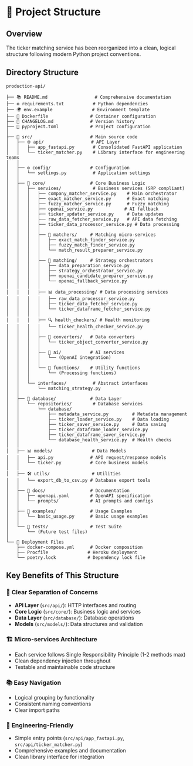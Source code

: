 # 📁 Project Structure

## Overview
The ticker matching service has been reorganized into a clean, logical structure following modern Python project conventions.

## Directory Structure

```
production-api/

├── 📚 README.md                  # Comprehensive documentation
├── ⚙️ requirements.txt           # Python dependencies
├── 🌍 env.example               # Environment template
├── 🐳 Dockerfile                # Container configuration
├── 📝 CHANGELOG.md              # Version history
├── 🔧 pyproject.toml            # Project configuration
│
├── 📂 src/                      # Main source code
│   ├── 🌐 api/                  # API Layer
│   │   ├── app_fastapi.py       # Consolidated FastAPI application
│   │   └── ticker_matcher.py    # Library interface for engineering teams
│   │
│   ├── ⚙️ config/               # Configuration
│   │   └── settings.py          # Application settings
│   │
│   ├── 🧠 core/                 # Core Business Logic
│   │   ├── services/            # Business services (SRP compliant)
│   │   │   ├── company_matcher_service.py    # Main orchestrator
│   │   │   ├── exact_matcher_service.py      # Exact matching
│   │   │   ├── fuzzy_matcher_service.py      # Fuzzy matching
│   │   │   ├── openai_service.py            # AI fallback
│   │   │   ├── ticker_updater_service.py     # Data updates
│   │   │   ├── raw_data_fetcher_service.py   # API data fetching
│   │   │   ├── ticker_data_processor_service.py # Data processing
│   │   │   │
│   │   │   ├── 🎯 matchers/     # Matching micro-services
│   │   │   │   ├── exact_match_finder_service.py
│   │   │   │   ├── fuzzy_match_finder_service.py
│   │   │   │   └── match_result_preparer_service.py
│   │   │   │
│   │   │   ├── 🔄 matching/     # Strategy orchestrators
│   │   │   │   ├── data_preparation_service.py
│   │   │   │   ├── strategy_orchestrator_service.py
│   │   │   │   ├── openai_candidate_preparer_service.py
│   │   │   │   └── openai_fallback_service.py
│   │   │   │
│   │   │   ├── 📊 data_processing/ # Data processing services
│   │   │   │   ├── raw_data_processor_service.py
│   │   │   │   ├── ticker_data_fetcher_service.py
│   │   │   │   └── ticker_dataframe_fetcher_service.py
│   │   │   │
│   │   │   ├── 🔍 health_checkers/ # Health monitoring
│   │   │   │   └── ticker_health_checker_service.py
│   │   │   │
│   │   │   ├── 🔄 converters/   # Data converters
│   │   │   │   └── ticker_object_converter_service.py
│   │   │   │
│   │   │   ├── 🤖 ai/           # AI services
│   │   │   │   └── (OpenAI integration)
│   │   │   │
│   │   │   └── 🔧 functions/    # Utility functions
│   │   │       └── (Processing functions)
│   │   │
│   │   └── interfaces/          # Abstract interfaces
│   │       └── matching_strategy.py
│   │
│   ├── 💾 database/             # Data Layer
│   │   └── repositories/        # Database services
│   │       └── database/
│   │           ├── metadata_service.py         # Metadata management
│   │           ├── ticker_loader_service.py    # Data loading
│   │           ├── ticker_saver_service.py     # Data saving
│   │           ├── ticker_dataframe_loader_service.py
│   │           ├── ticker_dataframe_saver_service.py
│   │           └── database_health_service.py  # Health checks
│   │
│   ├── 📊 models/               # Data Models
│   │   ├── api.py              # API request/response models
│   │   └── ticker.py           # Core business models
│   │
│   ├── 🛠️ utils/                # Utilities
│   │   └── export_db_to_csv.py # Database export tools
│   │
│   ├── 📖 docs/                 # Documentation
│   │   ├── openapi.yaml        # OpenAPI specification
│   │   └── prompts/            # AI prompts and configs
│   │
│   ├── 🧪 examples/             # Usage Examples
│   │   └── basic_usage.py      # Basic usage examples
│   │
│   └── 🧪 tests/                # Test Suite
│       └── (Future test files)
│
└── 🔧 Deployment Files
    ├── docker-compose.yml      # Docker composition
    ├── Procfile               # Heroku deployment
    └── poetry.lock            # Dependency lock file
```

## Key Benefits of This Structure

### 🎯 **Clear Separation of Concerns**
- **API Layer** (`src/api/`): HTTP interfaces and routing
- **Core Logic** (`src/core/`): Business logic and services
- **Data Layer** (`src/database/`): Database operations
- **Models** (`src/models/`): Data structures and validation

### 🏗️ **Micro-services Architecture**
- Each service follows Single Responsibility Principle (1-2 methods max)
- Clean dependency injection throughout
- Testable and maintainable code structure

### 📚 **Easy Navigation**
- Logical grouping by functionality
- Consistent naming conventions
- Clear import paths

### 🚀 **Engineering-Friendly**
- Simple entry points (`src/api/app_fastapi.py`, `src/api/ticker_matcher.py`)
- Comprehensive examples and documentation
- Clean library interface for integration
